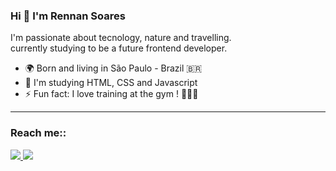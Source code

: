 ### Hi 👋 I'm Rennan Soares


I'm passionate about tecnology, nature and travelling.\
currently studying to be a future frontend developer.


* 🌍 Born and living in São Paulo - Brazil 🇧🇷
* 🧠 I'm studying HTML, CSS and Javascript
* ⚡ Fun fact: I love training at the gym ! 🏋🏽‍♀️

----

### Reach me::
<p>
    <a href="https://www.github.com/rennansoaresdev" target="_blank" rel="noreferrer">
        <img src="https://img.shields.io/badge/GitHub-100000?style=for-the-badge&logo=github&logoColor=white"/>
    </a>
    <a href="https://www.linkedin.com/in/rennansoares/" target="_blank" rel="noreferrer">
        <img src="https://img.shields.io/badge/LinkedIn-0077B5?style=for-the-badge&logo=linkedin&logoColor=white" />
    </a>
</p>


